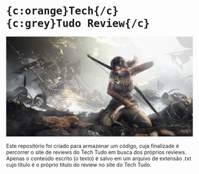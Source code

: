 # <kbd>{c:orange}Tech{/c}{c:grey}Tudo Review{/c}</kbd>

![Tomb Raider 2012](TombRaider.jpg "Tomb Raider 2012")

Este repositório foi criado para armazenar um código, cuja finalizade é percorrer o site de reviews do Tech Tudo em busca dos próprios reviews. Apenas o conteúdo escrito (o texto) é salvo em um arquivo de extensão .txt cujo título é o próprio título do review no site do Tech Tudo.
